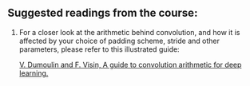 ## Suggested readings from the course:

 1. For a closer look at the arithmetic behind convolution, and how it is affected by your choice of padding scheme, stride and other parameters, please refer to this illustrated guide:

    [V. Dumoulin and F. Visin, A guide to convolution arithmetic for deep learning.](https://arxiv.org/pdf/1603.07285v1.pdf)


